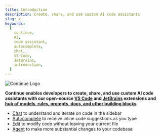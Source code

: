 ```yaml
---
title: Introduction
description: Create, share, and use custom AI code assistants
slug: /
keywords:
  [
    continue,
    AI,
    code assistant,
    autocomplete,
    chat,
    VS Code,
    JetBrains,
    introduction,
  ]
---
```


![Continue Logo](/img/intro.png)

**Continue enables developers to create, share, and use custom AI code assistants with our open-source [VS Code](https://marketplace.visualstudio.com/items?itemName=Continue.continue) and [JetBrains](https://plugins.jetbrains.com/plugin/22707-continue-extension) extensions and [hub of models, rules, prompts, docs, and other building blocks](https://hub.continue.dev)**

- [Chat](features/chat/quick-start) to understand and iterate on code in the sidebar
- [Autocomplete](features/autocomplete/quick-start) to receive inline code suggestions as you type
- [Edit](features/edit/quick-start) to modify code without leaving your current file
- [Agent](features/agent/quick-start) to make more substantial changes to your codebase
